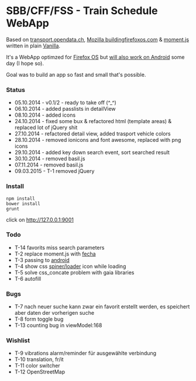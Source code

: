 # SBB/CFF/FSS - Train Schedule WebApp

Based on [transport.opendata.ch](http://transport.opendata.ch), [Mozilla buildingfirefoxos.com](http://buildingfirefoxos.com/building-blocks) & [moment.js](http://momentjs.com) written in plain [Vanilla](http://gomakethings.com/ditching-jquery-for-vanilla-js/).

It's a WebApp optimzed for [Firefox OS](https://www.mozilla.org/de/firefox/os/) but [will also work on Android](https://hacks.mozilla.org/2014/06/firefox-os-apps-run-on-android/) some day (I hope so).

Goal was to build an app so fast and small that's possible.


### Status

* 05.10.2014 - v0.1/2 - ready to take off (^_^) 
* 06.10.2014 - added passlists in detailView
* 08.10.2014 - added icons
* 24.10.2014 - fixed some bux & refactored html (template areas) & replaced lot of jQuery shit
* 27.10.2014 - refactored detail view, added trasport vehicle colors
* 28.10.2014 - removed ionicons and font awesome, replaced with png icons
* 29.10.2014 - added key down search event, sort searched result
* 30.10.2014 - removed basil.js
* 07.11.2014 - removed basil.js
* 09.03.2015 - T-1 removed jQuery

### Install

```
npm install
bower install
grunt
```
click on http://127.0.0.1:9001

### Todo

* T-14 favorits miss search parameters
* T-2 replace moment.js with [fecha](https://github.com/taylorhakes/fecha)
* T-3 passing to [android](https://developer.mozilla.org/en-US/Marketplace/Options/Open_web_apps_for_android)
* T-4 show css [spiner/loader](http://projects.lukehaas.me/css-loaders/) icon while loading
* T-5 solve css_concate problem with gaia libraries
* T-6 autofill

### Bugs

* T-7 nach neuer suche kann zwar ein favorit erstellt werden, es speichert aber daten der vorherigen suche
* T-8 form toggle bug
* T-13 counting bug in viewModel:168

### Wishlist

* T-9 vibrations alarm/reminder für ausgewählte verbindung
* T-10 translation, fr/it
* T-11 color switcher
* T-12 OpenStreetMap

